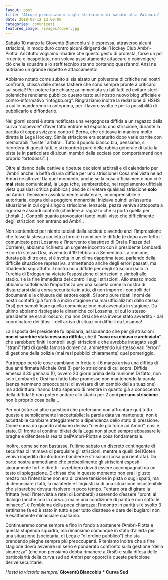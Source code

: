 ```yaml
---
layout: post
title: "Alcune precisazioni sugli striscioni di sabato alla Valascia"
date: 2018-02-12 12:00:00
categories: comunicati
featured_image: /images/cover.jpg
---
```


Sabato 10 marzo la Gioventù Biancoblu si è espressa, attraverso alcuni 
striscioni, in modo duro contro alcuni dirigenti dell’Hockey Club 
Ambrì-Piotta. Anzitutto vogliamo ribadire che questo gesto di protesta, 
forse un po’ irruente e inaspettato, non voleva assolutamente attaccare 
o coinvolgere ciò che la squadra e lo staff tecnico stanno portando 
quest’anno! Anzi ne nutriamo un grande rispetto e attaccamento!

Abbiamo notato come subito si sia alzato un polverone di critiche nei 
nostri confronti, chissà dalle stesse tastiere che sono sempre pronte a 
criticarci sui social! Per potere fare chiarezza immediata su tali fatti 
ed evitare sterili polemiche rendiamo pubblico questo testo sul nostro 
nuovo blog ufficiale e contro-informativo “infogbb.org”.  Ringraziamo 
inoltre la redazione di HSHS a cui lo manderemo in anteprima, per il 
lavoro svolto e per la possibilità di pubblicarlo e diffonderlo.

Nei giorni scorsi è stata notificata una vergognosa diffida a un ragazzo 
della curva “colpevole” d’aver fatto entrare ed esposto uno striscione, 
durante la partita di coppa svizzera contro il Berna, che criticava in 
maniera molto diretta la Lega Hockey. Simile striscione era scaturito 
dopo varie partite con memorabili ‘’sviste’’ arbitrali. Tutto il popolo 
bianco blu, pensiamo, si ricorderà di questi fatti, e si ricorderà pure 
della rabbia generale di tutta la pista (e in particolare di alcuni 
membri della società con comportamenti non proprio “ortodossi”..). 

Oltre al danno delle cattive e ripetute decisioni arbitrali e di 
calendario per l’Ambrì anche la beffa di una diffida per uno striscione! 
Cosa mai vista ne ad Ambrì ne altrove! Da quel momento, anche se la cosa 
ufficialmente non ci è **mai** stata comunicata!, la Lega (che, 
sembrerebbe, nel regolamento ufficiale vieta qualsiasi critica pubblica 
) decide di vietare qualsiasi striscione **solo** ad Ambrì. Decisione 
assolutamente unilaterale, incomprensibile e autoritaria, degna della 
peggiore monarchia! Iniziava quindi un’assurda situazione in cui ogni 
singolo striscione, lenzuola, pezza veniva sottoposta a rigorosi e 
assurdi controlli (chiedere al ragazzo che si porta quella per 
Lhotak..).  Controlli quanto provocatori tanto inutili visto che 
difficilmente degli striscioni non entrano ad Ambrì..

Non sentendoci per niente tutelati dalla società e avendo anzi 
l’impressione che fosse la stessa società a fornire i nomi per le 
diffide (e dopo aver letto il comunicato post Losanna e l’intervento 
disastroso di Orsi a Piazza del Corriere), abbiamo richiesto un urgente 
incontro con il presidente Lombardi e con lo stesso Orsi, avvenuto il 19 
febbraio a Sementina. La riunione, durata più di tre ore, si è svolta in 
un clima dapprima teso, parlando della difficile situazione repressiva, 
ammettendo anche degli errori passati, ma ribadendo soprattutto il 
nostro no a diffide per degli striscioni (solo la Turchia di Erdogan ha 
vietato l’esposizione di striscioni e simboli allo stadio..) e la fine 
immediata dei controlli sugli striscioni. Allo stesso modo abbiamo 
sottolineato l’importanza per una società come la nostra di distanziarsi 
dalla corsa securitaria in atto, di non imporre i controlli dei 
documenti e la chiusura del settore ospiti. Si sono pure ridati i nomi 
dei nostri contatti (già forniti a inizio stagione ma mai ufficializzati 
dallo stesso Orsi) per semplificare quella comunicazione mai avvenuta in 
stagione. Da ultimo abbiamo rispiegato le dinamiche col Losanna, di cui 
lo stesso presidente ne era all’oscuro, ma non Orsi che era invece stato 
avvertito - dal coordinatore dei tifosi - dell’arrivo di situazioni 
difficili da Losanna!

La risposta del presidente fu lapidaria, assicurando che per gli 
striscioni **non ci sarebbe stata nessuna diffida**, che il **“caso era 
chiuso e archiviato”**, che sarebbero finiti i controlli sugli 
striscioni e che avrebbe indagato sugli “strani” fatti di quella famosa 
domenica, ammettendo lui stesso vari “errori” di gestione della polizia 
(mai resi pubblici chiaramente) quel pomeriggio.   

Purtroppo però le cose cambiano in fretta e il 6 marzo arriva una 
diffida di due anni firmata Michele Orsi (!) per lo striscione di cui 
sopra. Diffida emessa il 30 gennaio (!), ovvero 20 giorni prima della 
riunione! Di fatto, non solo Lombardi e Orsi han fatto false promesse 
non mantenendo la parola (senza nemmeno preoccuparsi di avvisare di un 
cambio della situazione) ma addirittura l’hanno fatto sapendo di mentire 
in quanto già a conoscenza della diffida! E non potere andare allo 
stadio per 2 anni **per uno striscione** non è proprio cosa bella…  

Per noi (oltre ad altre questioni che preferiamo non affrontare qui) 
tutto questo è semplicemente inaccettabile: la parola data va mantenuta, 
non è accettabile cambiare atteggiamento a dipendenza dello stato di 
pressione. Come curva da quando abbiamo deciso “niente più torce ad 
Ambrì”, così è stato. Di fronte ai continui diktat della Lega non si può 
sempre abbassare le braghe e difendere la realtà dell’Ambrì-Piotta è 
cosa fondamentale.  

Inoltre, come se non bastasse, l’ultimo sabato un discreto contingente 
di securitas ci intimava di perquisire gli striscioni, mentre a quelli 
del Kloten veniva impedito di introdurre bandiere e striscioni (cosa poi 
rientrata).
Da parte nostra ammettiamo che probabilmente gli striscioni esposti - 
sicuramente forti e diretti – avrebbero dovuti essere accompagnati da un 
testo di spiegazione. E chissà che in questo momento non era il giusto 
mezzo ma l’intenzione non era di creare tensione in pista o sugli 
spalti, ma di denunciare i fatti, la malafede e l’ingiustizia di una 
situazione insostenibile che si sarebbe dovuta risolvere in poco tempo. 
Tentare ora di girare la frittata (vedi l’intervista a rete1 di 
Lombardi) asserendo d’essere “pronti al dialogo (anche con la curva..) 
ma in una condizione di parità e non sotto le minacce", è l’emblema 
della poca chiarezza: l’incontro in parità si è svolto 3 settimane fa ed 
è stato in tutto e per tutto disatteso e dare dei bugiardi non è 
esattamente minacciare qualcuno.

Continueremo come sempre e fino in fondo a sostenere l’Ambrì-Piotta e 
questa stupenda squadra, ma rimaniamo comunque in stato d’allerta per 
una situazione (societaria, di Lega e “di ordine pubblico”) che sta 
prendendo pieghe sempre più preoccupanti. Riteniamo inoltre che a fine 
stagione dovrà avvenire un serio e ponderato confronto sulla gestione 
“della sicurezza” (che non pensiamo debba rimanere a Orsi!) e sulla 
difesa delle particolarità della curva sud ad Ambrì per opporci a queste 
pericolose derive securitarie.

_Hasta la victoria siempre!_
**Gioventù Biancoblu * Curva Sud**

